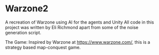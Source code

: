 # Warzone2
A recreation of Warzone using AI for the agents and Unity
All code in this project was written by Eli Richmond apart from some of the noise generation script.

The Game:
Inspired by Warzone at https://www.warzone.com/, this is a strategy based map-conquest game. 
